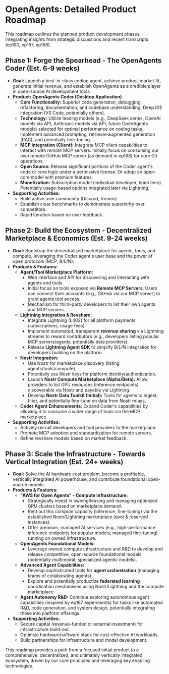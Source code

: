 # OpenAgents: Detailed Product Roadmap

This roadmap outlines the planned product development phases, integrating insights from strategic discussions and recent transcripts (ep150, ep167, ep168).

## Phase 1: Forge the Spearhead - The OpenAgents Coder (Est. 6-9 weeks)

*   **Goal:** Launch a best-in-class coding agent, achieve product-market fit, generate initial revenue, and establish OpenAgents as a credible player in open-source AI development tools.
*   **Product:** **OpenAgents Coder (Desktop Application)**
    *   **Core Functionality:** Superior code generation, debugging, refactoring, documentation, and codebase understanding. Deep IDE integration (VS Code, potentially others).
    *   **Technology:** Utilize leading models (e.g., DeepSeek series, OpenAI models via API, Anthropic models via API, future OpenAgents models) selected for optimal performance on coding tasks. Implement advanced prompting, retrieval-augmented generation (RAG), and potentially fine-tuning.
    *   **MCP Integration (Client):** Integrate MCP client capabilities to interact with *remote* MCP servers. Initially focus on consuming our own remote GitHub MCP server (as demoed in ep168) for core Git operations.
    *   **Open Source:** Release significant portions of the Coder agent's code or core logic under a permissive license. Or adopt an open-core model with premium features.
    *   **Monetization:** Subscription model (individual developer, team tiers). Potentially usage-based options integrated later via Lightning.
*   **Supporting Activities:**
    *   Build active user community (Discord, forums).
    *   Establish clear benchmarks to demonstrate superiority over competitors.
    *   Rapid iteration based on user feedback.

## Phase 2: Build the Ecosystem - Decentralized Marketplace & Economics (Est. 9-24 weeks)

*   **Goal:** Bootstrap the decentralized marketplace for agents, tools, and compute, leveraging the Coder agent's user base and the power of open protocols (MCP, B/L/N).
*   **Products & Features:**
    *   **Agent/Tool Marketplace Platform:**
        *   Web interface and API for discovering and interacting with agents and tools.
        *   Initial focus on tools exposed via **Remote MCP Servers**. Users can connect their accounts (e.g., GitHub via our MCP server) to grant agents tool access.
        *   Mechanism for third-party developers to list their own agents and MCP servers.
    *   **Lightning Integration & Revshare:**
        *   Integrate Lightning (L402) for all platform payments (subscriptions, usage fees).
        *   Implement automated, transparent **revenue sharing** via Lightning streams to reward contributors (e.g., developers listing popular MCP servers/agents, potentially data providers).
        *   Release **Lightning Agent SDK** to simplify B/L/N integration for developers building on the platform.
    *   **Nostr Integration:**
        *   Use Nostr for marketplace discovery (listing agents/tools/compute).
        *   Potentially use Nostr keys for platform identity/authentication.
        *   Launch **Nostr Compute Marketplace (Alpha/Beta):** Allow providers to list GPU resources (inference endpoints) discoverable via Nostr and payable via Lightning.
        *   Develop **Nostr Data Toolkit (Initial):** Tools for agents to ingest, filter, and potentially fine-tune on data from Nostr relays.
    *   **Coder Agent Enhancements:** Expand Coder's capabilities by allowing it to consume a wider range of tools via the MCP marketplace.
*   **Supporting Activities:**
    *   Actively recruit developers and tool providers to the marketplace.
    *   Promote MCP adoption and standardization for remote servers.
    *   Refine revshare models based on market feedback.

## Phase 3: Scale the Infrastructure - Towards Vertical Integration (Est. 24+ weeks)

*   **Goal:** Solve the AI hardware cost problem, become a profitable, vertically integrated AI powerhouse, and contribute foundational open-source models.
*   **Products & Features:**
    *   **\"AWS for Open Agents\" - Compute Infrastructure:**
        *   Strategically invest in owning/leasing and managing optimized GPU clusters based on marketplace demand.
        *   Rent out this compute capacity (inference, fine-tuning) via the established Nostr/Lightning marketplace (spot & reserved instances).
        *   Offer premium, managed AI services (e.g., high-performance inference endpoints for popular models, managed fine-tuning) running on owned infrastructure.
    *   **OpenAgents Foundational Models:**
        *   Leverage owned compute infrastructure and R&D to develop and release competitive, open-source foundational models (potentially multimodal, specialized agentic models).
    *   **Advanced Agent Capabilities:**
        *   Develop sophisticated tools for **agent orchestration** (managing teams of collaborating agents).
        *   Explore and potentially productize **federated learning** coordination mechanisms using Nostr/Lightning and the compute marketplace.
    *   **Agent Autonomy R&D:** Continue exploring autonomous agent capabilities (inspired by ep167 experiments) for tasks like automated R&D, code generation, and system design, potentially integrating these into platform offerings.
*   **Supporting Activities:**
    *   Secure capital (revenue-funded or external investment) for infrastructure build-out.
    *   Optimize hardware/software stack for cost-effective AI workloads.
    *   Build partnerships for infrastructure and model development.

This roadmap provides a path from a focused initial product to a comprehensive, decentralized, and ultimately vertically integrated ecosystem, driven by our core principles and leveraging key enabling technologies.
